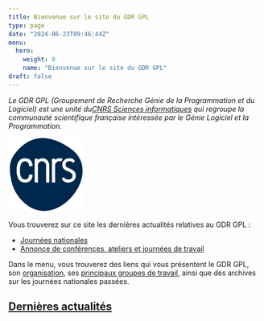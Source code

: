 ```yaml
---
title: Bienvenue sur le site du GDR GPL
type: page
date: "2024-06-23T09:46:44Z"
menu: 
  hero:
    weight: 0
    name: "Bienvenue sur le site du GDR GPL"
draft: false
---
```


_Le GDR GPL (Groupement de Recherche Génie de la Programmation et du Logiciel) est une unité du[CNRS Sciences informatiques](http://www.cnrs.fr/ins2i/) qui regroupe la communauté scientifique française intéressée par le Génie Logiciel et la Programmation._

<img src="/images/logo-cnrs.png" alt="Logo CNRS" width="150" />

Vous trouverez sur ce site les dernières actualités relatives au GDR GPL :

  * [Journées nationales](?page_id=36)[ ](http://gdr-gpl.cnrs.fr/Actions/Defis2025)
  * [Annonce de conférences, ateliers et journées de travail](?page_id=89)



Dans le menu, vous trouverez des liens qui vous présentent le GDR GPL, son [organisation](https://gdr-gpl.cnrs.fr/?page_id=22), ses [principaux groupes de travail](https://gdr-gpl.cnrs.fr/?page_id=27), ainsi que des archives sur les journées nationales passées.

## [Dernières actualités](https://lig-gdr-gpl.imag.fr/?page_id=100)
